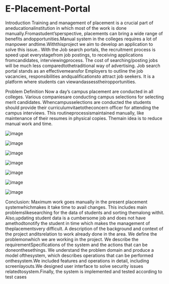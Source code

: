 # E-Placement-Portal
Introduction
Training and management of placement is a crucial part of aneducationalinstitution in which most of the work is done manually.Fromastudent’sperspective, placements can bring a wide range of benefits andopportunities.Manual system in the colleges requires a lot of manpower andtime.Withthisproject we aim to develop an application to solve this issue.. With the Job search portals, the recruitment process is speed upat everystagefrom job postings, to receiving applications fromcandidates, interviewingprocess. The cost of searching/posting jobs will be much less comparedtothetraditional way of advertising. Job search portal stands as an effectivemeansfor Employers to outline the job vacancies, responsibilities andqualificationsto attract job seekers. It is a platform where students can viewandassesstheiropportunities.

Problem Definition
Now a day’s campus placement are conducted in all colleges. Various companiesare conducting campus selections for selecting merit candidates. Whencampusselections are conducted the students should provide their curriculumvitaetotheconcern officer for attending the campus interviews. This routineprocessismaintained manually, like maintenance of their resumes in physical copies. Themain idea is to reduce manual work and time.

![image](https://github.com/shruti200216/E-Placement-Portal/assets/132293976/5a92099c-50f5-4e18-8836-79ce4bc74434)

![image](https://github.com/shruti200216/E-Placement-Portal/assets/132293976/2ae66519-e228-4e1f-96d2-9dc011837349)

![image](https://github.com/shruti200216/E-Placement-Portal/assets/132293976/030c2c48-0ddb-4b6e-ace2-f5afba871616)

![image](https://github.com/shruti200216/E-Placement-Portal/assets/132293976/6e37fbb9-2d48-43fa-9900-66a7c19aed62)

![image](https://github.com/shruti200216/E-Placement-Portal/assets/132293976/5bbfd5b5-c6da-4370-bf2f-f411d8c5a12a)

![image](https://github.com/shruti200216/E-Placement-Portal/assets/132293976/9112251c-7dd4-48b8-b2f5-b2006e0ad18a)

![image](https://github.com/shruti200216/E-Placement-Portal/assets/132293976/3aad21f2-cc75-41e5-bb89-1401cdb1080b)


Conclusion:
Maximum work goes manually in the present placement systemwhichmakes it take time to avail changes. This includes main problemslikesearching for the data of students and sorting themalong withit. Also,updating student data is a cumbersome job and does not have amethodtonotify the student in time which makes the management of theplacementsvery difficult. A description of the background and context of the project anditsrelation to work already done in the area. We define the problemonwhich we are working in the project. We describe the requirementSpecifications of the system and the actions that can be doneonthesethings. We understand the problem domain and produce a model ofthesystem, which describes operations that can be performed onthesystem.We included features and operations in detail, including screenlayouts.We designed user interface to solve security issues relatedtosystem.Finally, the system is implemented and tested according to test cases
